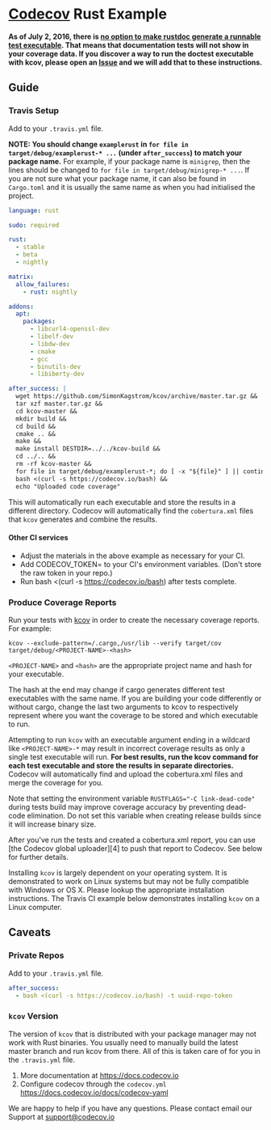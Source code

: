# [Codecov][1] Rust Example

**As of July 2, 2016, there is [no option to make rustdoc generate a runnable test executable][7]. That means that documentation tests will not show in your coverage data. If you discover a way to run the doctest executable with kcov, please open an [Issue][8] and we will add that to these instructions.**

## Guide
### Travis Setup

Add to your `.travis.yml` file.

**NOTE: You should change `examplerust` in `for file in target/debug/examplerust-* ...` (under `after_success`) to match your package name.** For example, if your package name is `minigrep`, then the lines should be changed to `for file in target/debug/minigrep-* ...`. If you are not sure what your package name, it can also be found in `Cargo.toml` and it is usually the same name as when you had initialised the project.
```yml
language: rust

sudo: required

rust:
  - stable
  - beta
  - nightly

matrix:
  allow_failures:
    - rust: nightly

addons:
  apt:
    packages:
      - libcurl4-openssl-dev
      - libelf-dev
      - libdw-dev
      - cmake
      - gcc
      - binutils-dev
      - libiberty-dev

after_success: |
  wget https://github.com/SimonKagstrom/kcov/archive/master.tar.gz &&
  tar xzf master.tar.gz &&
  cd kcov-master &&
  mkdir build &&
  cd build &&
  cmake .. &&
  make &&
  make install DESTDIR=../../kcov-build &&
  cd ../.. &&
  rm -rf kcov-master &&
  for file in target/debug/examplerust-*; do [ -x "${file}" ] || continue; mkdir -p "target/cov/$(basename $file)"; ./kcov-build/usr/local/bin/kcov --exclude-pattern=/.cargo,/usr/lib --verify "target/cov/$(basename $file)" "$file"; done &&
  bash <(curl -s https://codecov.io/bash) &&
  echo "Uploaded code coverage"
```
This will automatically run each executable and store the results in a
different directory. Codecov will automatically find the `cobertura.xml`
files that `kcov` generates and combine the results.

#### Other CI services
- Adjust the materials in the above example as necessary for your CI.
- Add CODECOV_TOKEN=<your repo token> to your CI's environment variables. (Don't store the raw token in your repo.)
- Run bash <(curl -s https://codecov.io/bash) after tests complete.

### Produce Coverage Reports

Run your tests with [kcov][6] in order to create the necessary coverage
reports. For example:

```
kcov --exclude-pattern=/.cargo,/usr/lib --verify target/cov target/debug/<PROJECT-NAME>-<hash>
```

`<PROJECT-NAME>` and `<hash>` are the appropriate project name and hash for
your executable.

The hash at the end may change if cargo generates different test
executables with the same name. If you are building your code
differently or without cargo, change the last two arguments
to kcov to respectively represent where you want the coverage to
be stored and which executable to run.

Attempting to run `kcov` with an executable argument ending in a wildcard
like `<PROJECT-NAME>-*` may result in incorrect coverage results as only a
single test executable will run. **For best results, run the kcov command
for each test executable and store the results in separate directories.**
Codecov will automatically find and upload the cobertura.xml files and
merge the coverage for you.

Note that setting the environment variable `RUSTFLAGS="-C link-dead-code"`
during tests build may improve coverage accuracy by preventing dead-code elimination.
Do not set this variable when creating release builds since it will increase
binary size.

After you've run the tests and created a cobertura.xml report, you can
use [the Codecov global uploader][4] to push that report to Codecov.
See below for further details.

Installing `kcov` is largely dependent on your operating system. It is
demonstrated to work on Linux systems but may not be fully compatible with
Windows or OS X. Please lookup the appropriate installation instructions.
The Travis CI example below demonstrates installing `kcov` on a Linux
computer.

## Caveats
### Private Repos
Add to your `.travis.yml` file.
```yml
after_success:
  - bash <(curl -s https://codecov.io/bash) -t uuid-repo-token
```
### `kcov` Version

The version of `kcov` that is distributed with your package manager may not
work with Rust binaries. You usually need to manually build the latest
master branch and run kcov from there. All of this is taken care of for you
in the `.travis.yml` file.

1. More documentation at https://docs.codecov.io
2. Configure codecov through the `codecov.yml`  https://docs.codecov.io/docs/codecov-yaml

We are happy to help if you have any questions. Please contact email our Support at [support@codecov.io](mailto:support@codecov.io)

[1]: https://codecov.io/
[5]: http://codecov.io/github/codecov/example-rust?branch=master
[6]: https://simonkagstrom.github.io/kcov/
[7]: http://stackoverflow.com/questions/35547710/does-rustdoc-generate-runnable-binaries
[8]: https://github.com/codecov/example-rust/issues
